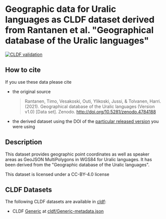 # Geographic data for Uralic languages as CLDF dataset derived from Rantanen et al. "Geographical database of the Uralic languages"

[![CLDF validation](https://github.com/cldf-datasets/rantanenurageo/workflows/CLDF-validation/badge.svg)](https://github.com/cldf-datasets/rantanenurageo/actions?query=workflow%3ACLDF-validation)

## How to cite

If you use these data please cite
- the original source
  > Rantanen, Timo, Vesakoski, Outi, Ylikoski, Jussi, & Tolvanen, Harri. (2021). Geographical database of the Uralic languages (Version v1.0) [Data set]. Zenodo. http://doi.org/10.5281/zenodo.4784188
- the derived dataset using the DOI of the [particular released version](../../releases/) you were using

## Description


This dataset provides geographic point coordinates as well as speaker areas as GeoJSON MultiPolygons in WGS84 for Uralic languages. It has been derived from the "Geographic database of the Uralic languages".

This dataset is licensed under a CC-BY-4.0 license


## CLDF Datasets

The following CLDF datasets are available in [cldf](cldf):

- CLDF [Generic](https://github.com/cldf/cldf/tree/master/modules/Generic) at [cldf/Generic-metadata.json](cldf/Generic-metadata.json)